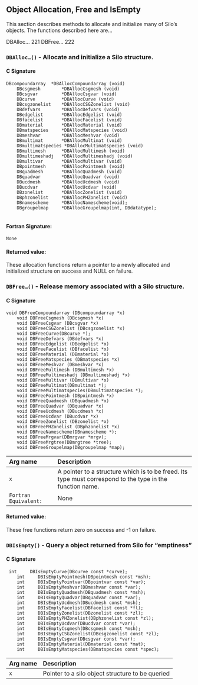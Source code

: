## Object Allocation, Free and IsEmpty

This section describes methods to allocate and initialize many of Silo’s objects. 
The functions described here are...

DBAlloc…	221
DBFree…	222

### `DBAlloc…()` - Allocate and initialize a Silo structure.

#### C Signature
```
DBcompoundarray  *DBAllocCompoundarray (void)
    DBcsgmesh        *DBAllocCsgmesh (void)
    DBcsgvar         *DBAllocCsgvar (void)
    DBcurve          *DBAllocCurve (void)
    DBcsgzonelist    *DBAllocCSGZonelist (void)
    DBdefvars        *DBAllocDefvars (void)
    DBedgelist       *DBAllocEdgelist (void)
    DBfacelist       *DBAllocFacelist (void)
    DBmaterial       *DBAllocMaterial (void)
    DBmatspecies     *DBAllocMatspecies (void)
    DBmeshvar        *DBAllocMeshvar (void)
    DBmultimat       *DBAllocMultimat (void)
    DBmultimatspecies *DBAllocMultimatspecies (void)
    DBmultimesh      *DBAllocMultimesh (void)
    DBmultimeshadj   *DBAllocMultimeshadj (void)
    DBmultivar       *DBAllocMultivar (void)
    DBpointmesh      *DBAllocPointmesh (void)
    DBquadmesh       *DBAllocQuadmesh (void)
    DBquadvar        *DBAllocQuadvar (void)
    DBucdmesh        *DBAllocUcdmesh (void)
    DBucdvar         *DBAllocUcdvar (void)
    DBzonelist       *DBAllocZonelist (void)
    DBphzonelist     *DBAllocPHZonelist (void)
    DBnamescheme     *DBAllocNamescheme(void);
    DBgroupelmap     *DBAllocGroupelmap(int, DBdatatype);
    
```
#### Fortran Signature:
```
None
```

#### Returned value:
These allocation functions return a pointer to a newly allocated and initialized structure on success and NULL on failure.
### `DBFree…()` - Release memory associated with a Silo structure.

#### C Signature
```
void DBFreeCompoundarray (DBcompoundarray *x)
    void DBFreeCsgmesh (DBcsgmesh *x)
    void DBFreeCsgvar (DBcsgvar *x)
    void DBFreeCSGZonelist (DBcsgzonelist *x)
    void DBFreeCurve(DBcurve *);
    void DBFreeDefvars (DBdefvars *x)
    void DBFreeEdgelist (DBedgelist *x)
    void DBFreeFacelist (DBfacelist *x)
    void DBFreeMaterial (DBmaterial *x)
    void DBFreeMatspecies (DBmatspecies *x)
    void DBFreeMeshvar (DBmeshvar *x)
    void DBFreeMultimesh (DBmultimesh *x)
    void DBFreeMultimeshadj (DBmultimeshadj *x)
    void DBFreeMultivar (DBmultivar *x)
    void DBFreeMultimat(DBmultimat *);
    void DBFreeMultimatspecies(DBmultimatspecies *);
    void DBFreePointmesh (DBpointmesh *x)
    void DBFreeQuadmesh (DBquadmesh *x)
    void DBFreeQuadvar (DBquadvar *x)
    void DBFreeUcdmesh (DBucdmesh *x)
    void DBFreeUcdvar (DBucdvar *x)
    void DBFreeZonelist (DBzonelist *x)
    void DBFreePHZonelist (DBphzonelist *x)
    void DBFreeNamescheme(DBnamescheme *);
    void DBFreeMrgvar(DBmrgvar *mrgv);
    void DBFreeMrgtree(DBmrgtree *tree);
    void DBFreeGroupelmap(DBgroupelmap *map);
```

Arg name | Description
:--|:---
`x` | A pointer to a structure which is to be freed. Its type must correspond to the type in the function name.
`Fortran Equivalent:` | None

#### Returned value:
These free functions return zero on success and -1 on failure.
### `DBIsEmpty()` - Query a object returned from Silo for “emptiness”

#### C Signature
```
 int     DBIsEmptyCurve(DBcurve const *curve);
    int     DBIsEmptyPointmesh(DBpointmesh const *msh);
    int     DBIsEmptyPointvar(DBpointvar const *var);
    int     DBIsEmptyMeshvar(DBmeshvar const *var);
    int     DBIsEmptyQuadmesh(DBquadmesh const *msh);
    int     DBIsEmptyQuadvar(DBquadvar const *var);
    int     DBIsEmptyUcdmesh(DBucdmesh const *msh);
    int     DBIsEmptyFacelist(DBfacelist const *fl);
    int     DBIsEmptyZonelist(DBzonelist const *zl);
    int     DBIsEmptyPHZonelist(DBphzonelist const *zl);
    int     DBIsEmptyUcdvar(DBucdvar const *var);
    int     DBIsEmptyCsgmesh(DBcsgmesh const *msh);
    int     DBIsEmptyCSGZonelist(DBcsgzonelist const *zl);
    int     DBIsEmptyCsgvar(DBcsgvar const *var);
    int     DBIsEmptyMaterial(DBmaterial const *mat);
    int     DBIsEmptyMatspecies(DBmatspecies const *spec);
```

Arg name | Description
:--|:---
`x` | Pointer to a silo object structure to be queried

